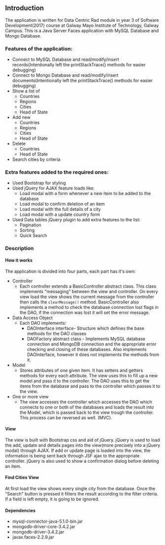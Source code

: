 ## Introduction
The application is written for Data Centric Rad module in year 3 of Software Development(2017) course at Galway Mayo Institute of Technology, Galway Campus.
This is a Java Server Faces application with MySQL Database and Mongo Database.
### Features of the application:
* Connect to MySQL Database and read/modify/insert records(Intentionally left the printStackTrace() methods for easier debugging)
* Connect to Mongo Database and read/modify/insert documents(Intentionally left the printStackTrace() methods for easier debugging)
* Show a list of
    * Countries
    * Regions
    * Cities
    * Head of State
* Add new
    * Countries
    * Regions
    * Cities
    * Head of State
* Delete
    * Countries
    * Head of State
* Search cities by criteria

### Extra features added to the required ones:
* Used Bootstrap for styling
* Used jQuery for AJAX feature loads like:
    * Load modal with a form whenever a new item to be added to the database
    * Load modal to confirm deletion of an item
    * Load modal with the full details of a city
    * Load modal with a update country form
* Used Data tables jQuery plugin to add extra features to the list:
    * Pagination
    * Sorting
    * Quick Search

### Description
#### How it works
The application is divided into four parts, each part has it's own:
* Controller
    * Each controller extends a BasicController abstract class. This class implements "messaging" between the view and controller. On every view load the view shows the current message from the controller then calls the ```clearMessage()``` method.  BasicController also implements a method to check the database connection lost flags in the DAO, if the connection was lost it will set the error message. 
* Data Access Object
    * Each DAO implements:
        * DAOInterface interface- Structure which defines the base methods for the DAO classes
        * DAOFactory abstract class - Implements MySQL database connection and MongoDB connection and the appropriate error checking and closing of these databases. Also implements DAOInterface, however it does not implements the methods from it.
* Model
    * Stores attributes of one given item. It has setters and getters methods for every each attribute. The view uses this to fill up a new model and pass it to the controller. The DAO uses this to get the items from the database and pass to the controller which passes it to the view.
* One or more view
    * The view accesses the controller which accesses the DAO which connects to one or both of the databases and loads the result into the Model, which is passed back to the view trough the controller. This process can be reversed as well. (MVC).

#### View
The view is built with Bootstrap css and aid of jQuery. jQuery is used to load the add, update and details pages into the view(more precisely into a jQuery modal) through AJAX. If add or update page is loaded into the view, the information is being sent back through JSF ajax to the appropriate controller. jQuery is also used to show a confirmation dialog before deleting an item.
#### Find Cities View
At first load the view shows every single city from the database. Once the "Search" button is pressed it filters the result according to the filter criteria. If a field is left empty, it is going to be ignored. 



#### Dependencies
* mysql-connector-java-5.1.0-bin.jar
* mongodb-driver-core-3.4.2.jar
* mongodb-driver-3.4.2.jar
* javax.faces-2.2.9.jar